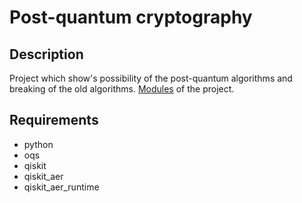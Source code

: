 # Post-quantum cryptography

## Description

Project which show's possibility of the post-quantum algorithms and breaking of the old algorithms. [Modules](modules.md) of the project.

## Requirements
- python
- oqs
- qiskit
- qiskit_aer
- qiskit_aer_runtime